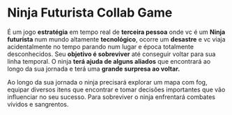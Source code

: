 # Ninja Futurista Collab Game
 
É um jogo **estratégia** em tempo real de **terceira pessoa** onde vc é um **Ninja futurista** num mundo altamente **tecnológico**, ocorre um **desastre** e vc viaja acidentalmente no tempo parando num lugar e época totalmente desconhecidos. Seu **objetivo é sobreviver** até conseguir voltar para sua linha temporal. O ninja **terá ajuda de alguns aliados** que encontrará ao longo da sua jornada e terá uma **grande surpresa ao voltar.**

Ao longo da sua jornada o ninja precisará explorar um mapa com fog, equipar diversos itens que encontrar e tomar decisões importantes que vão influenciar no seu sucesso. Para sobreviver o ninja enfrentará combates vívidos e sangrentos.
